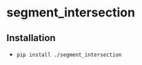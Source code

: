 segment_intersection
==============

Installation
------------

 - `pip install ./segment_intersection`
